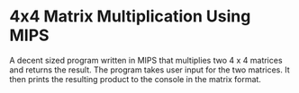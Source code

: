 # 4x4 Matrix Multiplication Using MIPS
A decent sized program written in MIPS that multiplies two 4 x 4 matrices and returns the result. The program takes user input for the two matrices. It then prints the resulting product to the console in the matrix format.<br />
